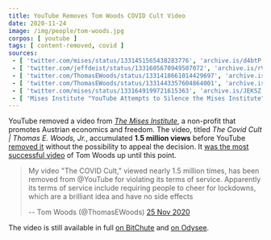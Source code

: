 ```yaml
---
title: YouTube Removes Tom Woods COVID Cult Video
date: 2020-11-24
image: /img/people/tom-woods.jpg
corpos: [ youtube ]
tags: [ content-removed, covid ]
sources:
 - [ 'twitter.com/mises/status/1331451565438283776', 'archive.is/d4btP' ]
 - [ 'twitter.com/jeffdeist/status/1331605670949507072', 'archive.is/rVvHc' ]
 - [ 'twitter.com/ThomasEWoods/status/1331418661014429697', 'archive.is/bYRsr' ]
 - [ 'twitter.com/ThomasEWoods/status/1331443357604864001', 'archive.is/aWcrK' ]
 - [ 'twitter.com/mises/status/1331649199721615363', 'archive.is/JEKSZ' ]
 - [ 'Mises Institute "YouTube Attempts to Silence the Mises Institute" by Jeff Deist (25 Nov 2020)', 'mises.org/power-market/youtube-attempts-silence-mises-institute' ]
---
```


YouTube removed a video from [_The Mises
Institute_](https://mises.org/), a non-profit that promotes Austrian economics
and freedom. The video, titled _The Covid Cult | Thomas E. Woods, Jr._,
accumulated **1.5 million views** before YouTube [removed it](notice.jpg)
without the possibility to appeal the decision. It [was the most successful
video](https://youtu.be/jEMk23dyWG4?t=507) of Tom Woods up until this point.

> My video "The COVID Cult," viewed nearly 1.5 million times, has been removed
> from @YouTube for violating its terms of service. Apparently its terms of
> service include requiring people to cheer for lockdowns, which are a
> brilliant idea and have no side effects
>
> -- Tom Woods (@ThomasEWoods) [25 Nov 2020](https://archive.is/bYRsr)

The video is still available in full [on
BitChute](https://www.bitchute.com/video/mcm8Sc8f66o/) and [on
Odysee](https://odysee.com/@mises:1/the-covid-cult-thomas-e-woods-jr:e).
